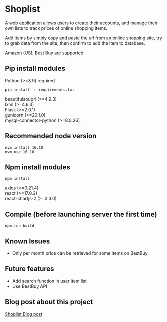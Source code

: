 # Shoplist
A web application allows users to create their accounts, and manage their own lists to track prices of online shopping items.

Add items by simply copy and paste the url from an online shopping site, try to grab data from the site, then confirm to add the item to database.

Amazon (US), Best Buy are supported.

## Pip install modules

Python (>=3.9) required  

    pip install -r requirements.txt

beautifulsoup4 (>=4.9.3)  
lxml (>=4.6.3)  
Flask (>=2.0.1)  
gunicorn (>=20.1.0)  
mysql-connector-python (>=8.0.26)  

## Recommended node version

    nvm install 16.10
    nvm use 16.10

## Npm install modules  

    npm install

axios (>=0.21.4)  
react (>=17.0.2)  
react-chartjs-2 (>=3.3.0)  

## Compile (before launching server the first time)  

    npm run build

## Known Issues  
- Only per month price can be retrieved for some items on BestBuy  

## Future features  
- Add search function in user item list  
- Use BestBuy API  

## Blog post about this project
[Shoplist Blog post][blog post link]


[blog post link]: https://tnirvt.github.io/shoplist
